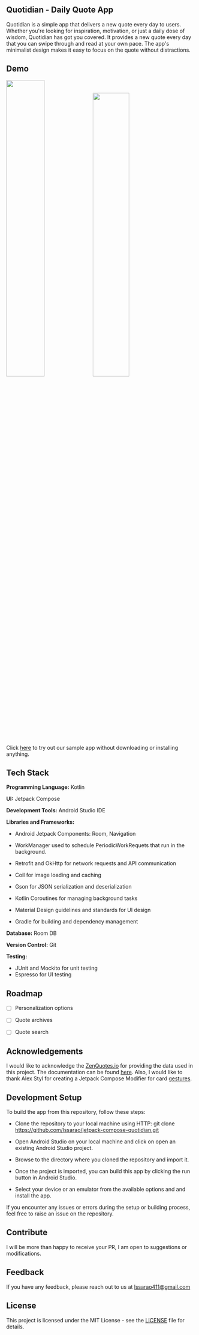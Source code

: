 ## Quotidian - Daily Quote App

Quotidian is a simple app that delivers a new quote every day to users. Whether you're looking for inspiration, motivation, or just a daily dose of wisdom, Quotidian has got you covered. It provides a new quote every day that you can swipe through and read at your own pace. The app's minimalist design makes it easy to focus on the quote without distractions.

## Demo

<img src="https://user-images.githubusercontent.com/65452331/221412388-085e2dd5-7a05-429b-aa97-d67aa3dc5099.png" width="45%"></img> <img src="https://user-images.githubusercontent.com/65452331/221412390-488a2c57-7b1e-4cd6-8025-754b11822481.gif" width="44%"></img> 

Click [here](https://appetize.io/app/qdldm4fp4jqjvieqyltswe3yv4) to try out our sample app without downloading or installing anything.

## Tech Stack

**Programming Language:** Kotlin

**UI:** Jetpack Compose

**Development Tools:** Android Studio IDE

**Libraries and Frameworks:**

 - Android Jetpack Components: Room, Navigation
 - WorkManager used to schedule PeriodicWorkRequets that run in the background. 
 - Retrofit and OkHttp for network requests and API communication

 - Coil for image loading and caching

 - Gson for JSON serialization and deserialization

 - Kotlin Coroutines for managing background tasks
 
 - Material Design guidelines and standards for UI design

 - Gradle for building and dependency management

**Database:** Room DB

**Version Control:** Git

**Testing:** 

 - JUnit and Mockito for unit testing
 - Espresso for UI testing

## Roadmap

- [ ] Personalization options
- [ ] Quote archives
- [ ]  Quote search


## Acknowledgements

I would like to acknowledge the [ZenQuotes.io](https://zenquotes.io/) for providing the data used in this project. The documentation can be found [here](https://docs.zenquotes.io/zenquotes-documentation/).
Also, I would like to thank Alex Styl for creating a Jetpack Compose Modifier for card [gestures](https://github.com/alexstyl/compose-tinder-card). 

## Development Setup

To build the app from this repository, follow these steps:

- Clone the repository to your local machine using HTTP: git clone https://github.com/lssarao/jetpack-compose-quotidian.git

- Open Android Studio on your local machine and click on open an existing Android Studio project.

- Browse to the directory where you cloned the repository and import it.

- Once the project is imported, you can build this app by clicking the run button in Android Studio.

- Select your device or an emulator from the available options and and install the app.

If you encounter any issues or errors during the setup or building process, feel free to raise an issue on the repository.


## Contribute

I will be more than happy to receive your PR, I am open to suggestions or modifications.

## Feedback
If you have any feedback, please reach out to us at lssarao411@gmail.com

## License

This project is licensed under the MIT License - see the [LICENSE](https://github.com/lssarao/jetpack-compose-quotidian/blob/master/LICENSE) file for details.
